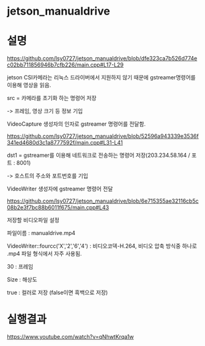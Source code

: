 # jetson_manualdrive

# 설명

https://github.com/lsy0727/jetson_manualdrive/blob/dfe323ca7b526d774ec02bb711856946b7cfb226/main.cpp#L17-L29

jetson CSI카메라는 리눅스 드라이버에서 지원하지 않기 때문에 gstreamer명령어를 이용해 영상을 읽음.

src = 카메라를 초기화 하는 명령어 저장

-> 프레임, 영상 크기 등 정보 기입

VideoCapture 생성자의 인자로 gstreamer 명령어를 전달함.

https://github.com/lsy0727/jetson_manualdrive/blob/52596a943339e3536f341ed4680d3c1a8777592f/main.cpp#L31-L41

dst1 = gstreamer를 이용해 네트워크로 전송하는 명령어 저장(203.234.58.164 / 포트 : 8001)

-> 호스트의 주소와 포트번호를 기입

VideoWriter 생성자에 gstreamer 명령어 전달

https://github.com/lsy0727/jetson_manualdrive/blob/6e715355ae32116cb5c08b2e3f7bc88b6011f675/main.cpp#L43

저장할 비디오파일 설정

파일이름 : manualdrive.mp4

VideoWriter::fourcc('X','2','6','4') : 비디오코덱-H.264, 비디오 압축 방식중 하나로 .mp4 파일 형식에서 자주 사용됨.

30 : 프레임

Size : 해상도

true : 컬러로 저장 (false이면 흑백으로 저장)



# 실행결과

https://www.youtube.com/watch?v=qNhwtKrqa1w
